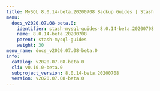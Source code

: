 ```yaml
---
title: MySQL 8.0.14-beta.20200708 Backup Guides | Stash
menu:
  docs_v2020.07.08-beta.0:
    identifier: stash-mysql-guides-8.0.14-beta.20200708
    name: 8.0.14-beta.20200708
    parent: stash-mysql-guides
    weight: 30
menu_name: docs_v2020.07.08-beta.0
info:
  catalog: v2020.07.08-beta.0
  cli: v0.10.0-beta.0
  subproject_version: 8.0.14-beta.20200708
  version: v2020.07.08-beta.0
---
```


